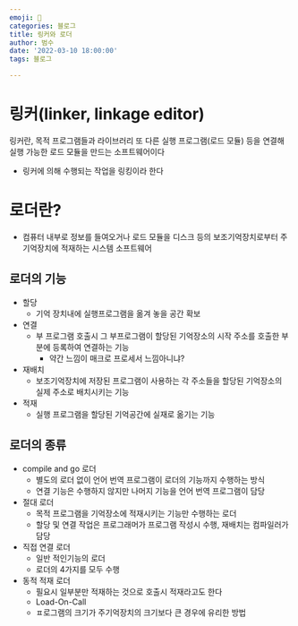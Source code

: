 ```yaml
---
emoji: 🏃
categories: 블로그
title: 링커와 로더
author: 범수
date: '2022-03-10 18:00:00'
tags: 블로그

---
```

# 링커(linker, linkage editor)

링커란, 목적 프로그램들과 라이브러리 또 다른 실행 프로그램(로드 모듈) 등을 연결해 실행 가능한 로드 모듈을 만드는 소프트웨어이다

* 링커에 의해 수행되는 작업을 링킹이라 한다

# 로더란?

* 컴퓨터 내부로 정보를 들여오거나 로드 모듈을 디스크 등의 보조기억장치로부터 주기억장치에 적재하는 시스템 소프트웨어

## 로더의 기능

* 할당
  * 기억 장치내에 실행프로그램을 옮겨 놓을 공간 확보
* 연결
  * 부 프로그램 호출시 그 부프로그램이 할당된 기억장소의 시작 주소를 호출한 부분에 등록하여 연결하는 기능
    * 약간 느낌이 매크로 프로세서 느낌아니냐?
* 재배치
  * 보조기억장치에 저장된 프로그램이 사용하는 각 주소들을 할당된 기억장소의 실제 주소로 배치시키는 기능
* 적재
  * 실행 프로그램을 할당된 기억공간에 실재로 옮기는 기능

## 로더의 종류

* compile and go 로더
  * 별도의 로더 없이 언어 번역 프로그램이 로더의 기능까지 수행하는 방식
  * 연결 기능은 수행하지 않지만 나머지 기능을 언어 번역 프로그램이 담당
* 절대 로더
  * 목적 프로그램을 기억장소에 적재시키는 기능만 수행하는 로더
  * 할당 및 연결 작업은 프로그래머가 프로그램 작성시 수행, 재배치는 컴파일러가 담당
* 직접 연결 로더
  * 일반 적인기능의 로더
  * 로더의 4가지를 모두 수행
* 동적 적재 로더
  * 필요시 일부분만 적재하는 것으로 호출시 적재라고도 한다
  * Load-On-Call
  * ㅍ로그램의 크기가 주기억장치의 크기보다 큰 경우에 유리한 방법

